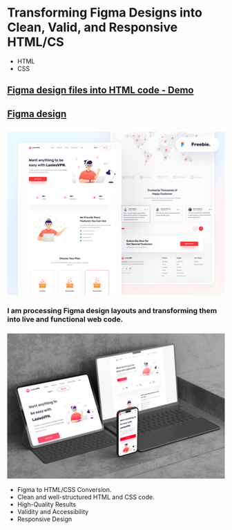 # Transforming Figma Designs into Clean, Valid, and Responsive HTML/CS
* HTML
* CSS
## [Figma design files into HTML code - Demo](https://kp-responsive-layouts-challenge.netlify.app/)
## [Figma design ](https://www.figma.com/file/J7IbKtPFzinLLqRnzJTF7g/FREEBIES-Landingpage-LaslesVPN-(Community)?type=design&node-id=14%3A3&mode=design&t=nzpcXGiXJNbyKM2m-1)
##


![Figma to HTML/CSS Conversion](images/Cover.png)
###
### I am processing Figma design layouts and transforming them into live and functional web code.
###
![challenge-specs](images/result.jpg)

* Figma to HTML/CSS Conversion.
* Clean and well-structured HTML and CSS code.
* High-Quality Results
* Validity and Accessibility
* Responsive Design
